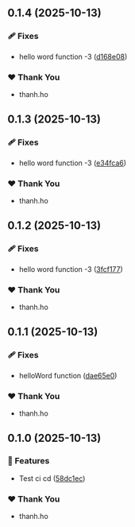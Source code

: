 ## 0.1.4 (2025-10-13)

### 🩹 Fixes

- hello word function -3 ([d168e08](https://github.com/minthanhh/Noxera/commit/d168e08))

### ❤️ Thank You

- thanh.ho

## 0.1.3 (2025-10-13)

### 🩹 Fixes

- hello word function -3 ([e34fca6](https://github.com/minthanhh/Noxera/commit/e34fca6))

### ❤️ Thank You

- thanh.ho

## 0.1.2 (2025-10-13)

### 🩹 Fixes

- hello word function -3 ([3fcf177](https://github.com/minthanhh/Noxera/commit/3fcf177))

### ❤️ Thank You

- thanh.ho

## 0.1.1 (2025-10-13)

### 🩹 Fixes

- helloWord function ([dae65e0](https://github.com/minthanhh/Noxera/commit/dae65e0))

### ❤️ Thank You

- thanh.ho

## 0.1.0 (2025-10-13)

### 🚀 Features

- Test ci cd ([58dc1ec](https://github.com/minthanhh/Noxera/commit/58dc1ec))

### ❤️ Thank You

- thanh.ho